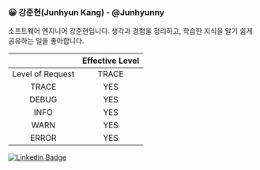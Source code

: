 ### 😀 강준현(Junhyun Kang) - @Junhyunny

소프트웨어 엔지니어 강준현입니다. 
생각과 경험을 정리하고, 학습한 지식을 알기 쉽게 공유하는 일을 좋아합니다.

| | Effective Level |
|:-:|:-:|
| Level of Request | TRACE | DEBUG | INFO | WARN | ERROR | OFF |
| TRACE | YES | NO | NO | NO | NO | NO |
| DEBUG | YES | YES | NO | NO | NO | NO |
| INFO | YES | YES | YES | NO | NO | NO |
| WARN | YES | YES | YES | YES | NO | NO |
| ERROR | YES | YES | YES | YES | YES | NO |


[![Linkedin Badge](https://img.shields.io/badge/-LinkedIn-blue?style=flat&logo=Linkedin&logoColor=white&link=https://www.linkedin.com/in/%EC%A4%80%ED%98%84-%EA%B0%95-32b972201/)](https://www.linkedin.com/in/%EC%A4%80%ED%98%84-%EA%B0%95-32b972201/)
